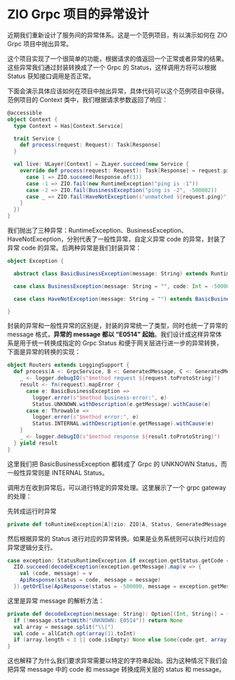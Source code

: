 # ZIO Grpc 项目的异常设计

近期我们重新设计了服务间的异常体系。这是一个范例项目，有以演示如何在 ZIO Grpc 项目中抛出异常。

这个项目实现了一个很简单的功能，根据请求的值返回一个正常或者异常的结果。这些异常我们通过封装转换成了一个 Grpc 的 Status，这样调用方将可以根据 Status 获知接口调用是否正常。

下面会演示具体应该如何在项目中抛出异常，具体代码可以这个范例项目中获得。范例项目的 Context 类中，我们根据请求参数返回了响应：

```scala
@accessible
object Context {
  type Context = Has[Context.Service]

  trait Service {
    def process(request: Request): Task[Response]
  }

  val live: ULayer[Context] = ZLayer.succeed(new Service {
    override def process(request: Request): Task[Response] = request.ping match {
      case 1 => ZIO.succeed(Response.of(1))
      case -1 => ZIO.fail(new RuntimeException("ping is -1"))
      case -2 => ZIO.fail(BusinessException("ping is -2", -500002))
      case _ => ZIO.fail(HaveNotException(s"unmatched ${request.ping}"))
    }
  })
}
```

我们抛出了三种异常：RuntimeException、BusinessException、HaveNotException，分别代表了一般性异常，自定义异常 code 的异常，封装了异常 code 的异常。后两种异常是我们封装异常：

```scala
object Exception {

  abstract class BasicBusinessException(message: String) extends RuntimeException(s"E0514|$message")

  case class BusinessException(message: String = "", code: Int = -500000) extends BasicBusinessException(s"$code|$message")

  case class HaveNotException(message: String = "") extends BasicBusinessException(s"-500001|$message")

}
```

封装的异常和一般性异常的区别是，封装的异常统一了类型，同时也统一了异常的 message 格式，**异常的 message 都以 “E0514” 起始**。我们设计成这样异常体系是用于统一转换成指定的 Grpc Status 和便于网关层进行进一步的异常转换，下面是异常的转换的实现：

```scala
object Routers extends LoggingSupport {
  def process[A <: GrpcService, B <: GeneratedMessage, C <: GeneratedMessage](request: B, fn: B => RIO[A, C], method: String): ZIO[A, Status, C] = for {
    _ <- logger.debugIO(s"$method request ${request.toProtoString}")
    result <- fn(request).mapError {
      case e: BasicBusinessException =>
        logger.error(s"$method business-error:", e)
        Status.UNKNOWN.withDescription(e.getMessage).withCause(e)
      case e: Throwable =>
        logger.error(s"$method error:", e)
        Status.INTERNAL.withDescription(e.getMessage).withCause(e)
    }
    _ <- logger.debugIO(s"$method response ${result.toProtoString}")
  } yield result
}
```

这里我们把 BasicBusinessException 都转成了 Grpc 的 UNKNOWN Status，而一般性异常则是 INTERNAL Status。

调用方在收到异常后，可以进行特定的异常处理。这里展示了一个 grpc gateway 的处理：

先转成运行时异常

```scala
private def toRuntimeException[A](zio: ZIO[A, Status, GeneratedMessage]): RIO[A, GeneratedMessage] = zio.mapError(_.asRuntimeException())
```

然后根据异常的 Status 进行对应的异常转换。如果是业务系统则可以执行对应的异常逻辑分支行。

```scala
case exception: StatusRuntimeException if exception.getStatus.getCode == Status.UNKNOWN.getCode =>
  ZIO.succeed(decodeException(exception.getMessage).map(v => {
    val (code, message) = v
    ApiResponse(status = code, message = message)
  }).getOrElse(ApiResponse(status = -500000, message = exception.getMessage)))
```

这里是异常 message 的解析方法：

```scala
private def decodeException(message: String): Option[(Int, String)] = {
  if (!message.startsWith("UNKNOWN: E0514")) return None
  val array = message.split("\\|")
  val code = allCatch.opt(array(1).toInt)
  if (array.length < 3 || code.isEmpty) None else Some(code.get, array(2))
}
```

这也解释了为什么我们要求异常需要以特定的字符串起始。因为这种情况下我们会把异常 message 中的 code 和 message 转换成网关层的 status 和 message。

